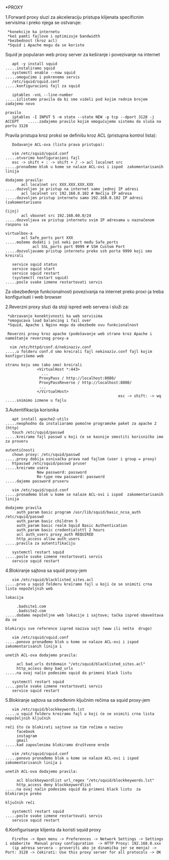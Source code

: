 *PROXY
 
1.Forward proxy sluzi za akceleraciju pristupa klijenata specificnim servisima i preko njega se ostvaruje:

     *konekcije ka internetu
     *keš pamti fajlove i optimizuje bandwidth
     *bezbednost (kroz acl)
     *Squid i Apache mogu da se koriste
 
 
   Squid je popularan  web proxy server za keširanje i povezivanje na internet
 
       apt -y install squid                                                      .....instaliramo squid
       systemctl enable --now squid                                              .....omogućimo i pokrenemo servis
       /etc/squid/squid.conf                                                     .....konfiguracioni fajl za squid
       
       iptables -vnL --line-number                                               .....izlistamo pravila da bi smo videli pod kojim rednim brojem zadajemo novo 
                                                                                      pravilo
       iptables -I INPUT 5 -m state --state NEW -p tcp --dport 3128 -j ACCEPT    .....zadajemo pravilo kojim omogućujemo sistemu da sluša na portu 3128
       
       
   Pravila pristupa kroz proksi se definišu kroz ACL (pristupna kontrol lista):
 
       Dodavanje ACL-ova (lista prava pristupa):
       
       vim /etc/squid/squid.conf                                                 .....otvorimo konfiguracioni fajl
       esc -> shift + : -> shift + / -> acl localnet src                         .....pronađemo blok u kome se nalaze ACL-ovi i ispod  zakomentarisanih linija 
                                                                                      dodajemo pravila:
           acl localnet src XXX.XXX.XXX.XXX                                 .....dozvoljen je pristup na internet samo jednoj IP adresi
           acl localnet src 192.168.0.102 # Nečija IP adresa                .....dozvoljen pristup internetu samo 192.168.0.102 IP adresi (zakomentarisano 
                                                                                      čijoj)
           acl vboxnet src 192.168.60.0/24                                  .....dozvoljava se pristup internetu svim IP adresama u naznačenom rasponu sa  
                                                                                      virtualbox-a                                                                                           
           acl Safe_ports port XXX                                          .....možemo dodati i još neki port među Safe_ports                                            
                acl SSL_ports port 9999 # SSH Custom Port                             .....dozvoljavamo pristup internetu preko ssh porta 9999 koji smo kreirali
                
       service squid status         
       service squid start
       service squid restart
       (systemctl restart squid)                                                 .....posle svake izmene restartovati servis
       
       
   Za obezbeđenje funkcionalnosti povezivanja na internet preko proxi-ja treba konfigurisati i web browser
       
       
2.Reverzni proxy sluzi da stoji ispred web servera i služi za:

     *ubrzavanje konektivnosti ka web servisima
     *omogucava load balancing i fail over
     *Squid, Apache i Nginx mogu da obezbede ovu funkcionalnost 
     
     Reverzni proxy kroz apache (podešavanje web strane kroz Apache i nameštanje reverznog proxy-a
   
      vim /etc/httpd/conf.d/nekinaziv.conf                                  .....u folderu conf.d smo kreirali fajl nekinaziv.conf fajl kojim konfigurišemo web 
                                                                                 stranu koju smo (ako smo) kreirali 
                  <VirtualHost *:443>
                    ...
                   ProxyPass / http://localhost:8080/
                   ProxyPassReverse / http://localhost:8080/
                   ...                                                    
                  </VirtualHost>
                                                      esc -> shift: -> wq                         .....snimimo izmene u fajlu  
                                                      
                                                      
3.Autentifikacija korisnika  

       apt install apache2-utils                                           .....neophodno da instaliaramo pomoćne programske paket za apache 2 (http)
       touch /etc/squid/passwd                                             .....kreiramo fajl passwd u koji će se kasnije smestiti korisničko ime za proveru 
                                                                                autentičnosti
       chown proxy: /etc/squid/passwd                                      .....proxy dobija osnivačka prava nad fajlom (user i group = proxy)
       htpasswd /etc/squid/passwd pruser                                   .....kreiramo usera
                  New password: password
                  Re-type new password: password                                .....dajemo password pruseru
                 
       vim /etc/squid/squid.conf                                                .....pronađemo blok u kome se nalaze ACL-ovi i ispod  zakomentarisanih linija 
                                                                                     dodajemo pravila
         auth_param basic program /usr/lib/squid/basic_ncsa_auth /etc/squid/passwd
         auth_param basic children 5
         auth_param basic realm Squid Basic Authentication
         auth_param basic credentialsttl 2 hours
         acl auth_users proxy_auth REQUIRED
         http_access allow auth_users                                                .....pravila za autentifikaciju
     
       systemctl restart squid                                                  .....posle svake izmene restartovati servis
       service squid restart 
       
4.Blokiranje sajtova sa squid proxy-jem
 
       vim /etc/squid/blacklisted_sites.acl                                .....prvo u squid folderu kreiramo fajl u koji će se snimiti crna lista nepoželjnih web 
                                                                                lokacija
       
         .badsite1.com
         .badsite2.com                                                          .....dodamo nepoželjne web lokacije i sajtove; tačka ispred obaveštava da se 
                                                                                     blokiraju sve reference ispred naziva sajt (www ili nešto  drugo)
                                                                                     
       vim /etc/squid/squid.conf                                           .....ponovo pronađemo blok u kome se nalaze ACL-ovi i ispod  zakomentarisanih linija i 
                                                                                unetih ACL-ova dodajemo pravila:
                                                                                
         acl bad_urls dstdomain "/etc/squid/blacklisted_sites.acl"
         http_access deny bad_urls                                              .....na ovaj način podesimo squid da primeni black listu                          
                                                                                
       systemctl restart squid                                                  .....posle svake izmene restartovati servis      
       service squid restart
       
5.Blokiranje sajtova sa određenim ključnim rečima sa squid proxy-jem

       vim /etc/squid/blockkeywords.lst                                   .....u squid folderu kreiramo fajl u koji će se snimiti crna lista nepoželjnih ključnih 
                                                                               reči što će blokirati sajtove sa tim rečima u nazivu
         facebook
         instagram
         gmail                                                                  .....kad zaposlenima blokiramo društvene mreže
         
       vim /etc/squid/squid.conf                                           .....ponovo pronađemo blok u kome se nalaze ACL-ovi i ispod  zakomentarisanih linija i 
                                                                                unetih ACL-ova dodajemo pravila: 
                                                                                 
         acl blockkeywordlist url_regex "/etc/squid/blockkeywords.lst"
         http_access deny blockkeywordlist                                      .....na ovaj način podesimo squid da primeni black listu  za blokiranje preko 
                                                                                     ključnih reči

       systemctl restart squid                                                  .....posle svake izmene restartovati servis 
       service squid restart
       
6.Konfigurisanje klijenta da koristi squid proxy

       Firefox -> Open menu -> Preferences -> Network Settings -> Settings i odaberite  Manual proxy configuration  -> HTTP Proxy: 192.168.0.xxx 
       (ip adresa servera - proveriti ako je dinamička jer se menja) -> Port: 3128 -> čekirati: Use this proxy server for all protocols -> OK

